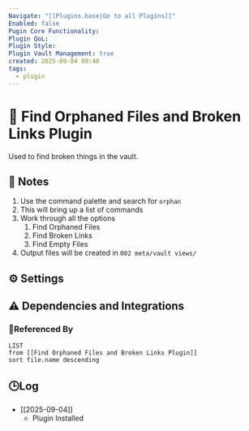 ```yaml
---
Navigate: "[[Plugins.base|Go to all Plugins]]"
Enabled: false
Pugin Core Functionality:
Plugin QoL:
Plugin Style:
Plugin Vault Management: true
created: 2025-09-04 09:40
tags:
  - plugin
---
```

# 🔌 Find Orphaned Files and Broken Links Plugin

Used to find broken things in the vault.

## 📝 Notes

1. Use the command palette and search for `orphan`
2. This will bring up a list of commands
3. Work through all the options
	1. Find Orphaned Files
	2. Find Broken Links
	3. Find Empty Files
4. Output files will be created in `002 meta/vault views/`

## ⚙️ Settings

## ⚠️ Dependencies and Integrations

### 🔗Referenced By

```dataview
LIST
from [[Find Orphaned Files and Broken Links Plugin]]
sort file.name descending
```

## 🕒Log

- [[2025-09-04]]
	- Plugin Installed
